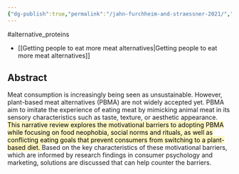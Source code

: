 ```yaml
---
{"dg-publish":true,"permalink":"/jahn-furchheim-and-straessner-2021/","tags":["#alternative_proteins"],"created":"2025-10-23T17:42:43.837+01:00","updated":"2025-10-23T18:06:08.680+01:00"}
---
```


#alternative_proteins 

- [[Getting people to eat more meat alternatives\|Getting people to eat more meat alternatives]]
## Abstract
Meat consumption is increasingly being seen as unsustainable. However, plant-based meat alternatives (PBMA) are not widely accepted yet. PBMA aim to imitate the experience of eating meat by mimicking animal meat in its sensory characteristics such as taste, texture, or aesthetic appearance. <mark style="background: #FFF3A3A6;">This narrative review explores the motivational barriers to adopting PBMA while focusing on food neophobia, social norms and rituals, as well as conflicting eating goals that prevent consumers from switching to a plant-based diet. </mark>Based on the key characteristics of these motivational barriers, which are informed by research findings in consumer psychology and marketing, solutions are discussed that can help counter the barriers.